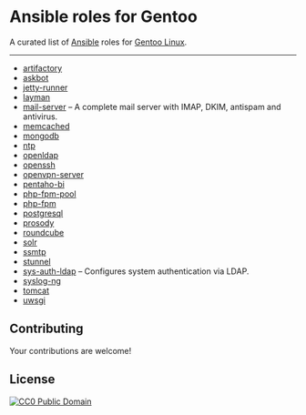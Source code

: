 # Ansible roles for Gentoo

A curated list of [Ansible](http://www.ansible.com) roles for [Gentoo Linux](https://www.gentoo.org).

---

*  [artifactory](https://github.com/jirutka/ansible-role-artifactory)
*  [askbot](https://github.com/jirutka/ansible-role-askbot)
*  [jetty-runner](https://github.com/jirutka/ansible-role-jetty-runner)
*  [layman](https://github.com/jirutka/ansible-role-layman)
*  [mail-server](https://github.com/jirutka/ansible-role-mail-server) – A complete mail server with IMAP, DKIM, antispam and antivirus.
*  [memcached](https://github.com/jirutka/ansible-role-memcached)
*  [mongodb](https://github.com/jirutka/ansible-role-mongodb)
*  [ntp](https://github.com/jirutka/ansible-role-ntp)
*  [openldap](https://github.com/jirutka/ansible-role-openldap)
*  [openssh](https://github.com/jirutka/ansible-role-openssh)
*  [openvpn-server](https://github.com/jirutka/ansible-role-openvpn-server)
*  [pentaho-bi](https://github.com/jirutka/ansible-role-pentaho-bi)
*  [php-fpm-pool](https://github.com/jirutka/ansible-role-php-fpm-pool)
*  [php-fpm](https://github.com/jirutka/ansible-role-php-fpm)
*  [postgresql](https://github.com/jirutka/ansible-role-postgresql)
*  [prosody](https://github.com/jirutka/ansible-role-prosody)
*  [roundcube](https://github.com/jirutka/ansible-role-roundcube)
*  [solr](https://github.com/jirutka/ansible-role-solr)
*  [ssmtp](https://github.com/jirutka/ansible-role-ssmtp)
*  [stunnel](https://github.com/jirutka/ansible-role-stunnel)
*  [sys-auth-ldap](https://github.com/jirutka/ansible-role-sys-auth-ldap) – Configures system authentication via LDAP.
*  [syslog-ng](https://github.com/jirutka/ansible-role-syslog-ng)
*  [tomcat](https://github.com/jirutka/ansible-role-tomcat)
*  [uwsgi](https://github.com/jirutka/ansible-role-uwsgi)

## Contributing

Your contributions are welcome!

## License

[![CC0 Public Domain](http://i.creativecommons.org/p/zero/1.0/88x31.png)](http://creativecommons.org/publicdomain/zero/1.0/)
